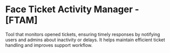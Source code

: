 # Face Ticket Activity Manager - [FTAM]
Tool that monitors opened tickets, ensuring timely responses by notifying users and admins about inactivity or delays. It helps maintain efficient ticket handling and improves support workflow.
